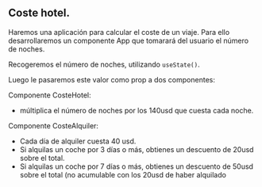 ## Coste hotel.

Haremos una aplicación para calcular el coste de un viaje. Para ello desarrollaremos un componente App que tomarará del usuario el número de noches.

Recogeremos el número de noches, utilizando `useState()`.

Luego le pasaremos este valor como prop a dos componentes:

Componente CosteHotel:

- múltiplica el número de noches por los 140usd que cuesta cada noche.

Componente CosteAlquiler:

- Cada día de alquiler cuesta 40 usd.
- Si alquilas un coche por 3 días o más, obtienes un descuento de 20usd sobre el total.
- Si alquilas un coche por 7 días o más, obtienes un descuento de 50usd sobre el total (no acumulable con los 20usd de haber alquilado
